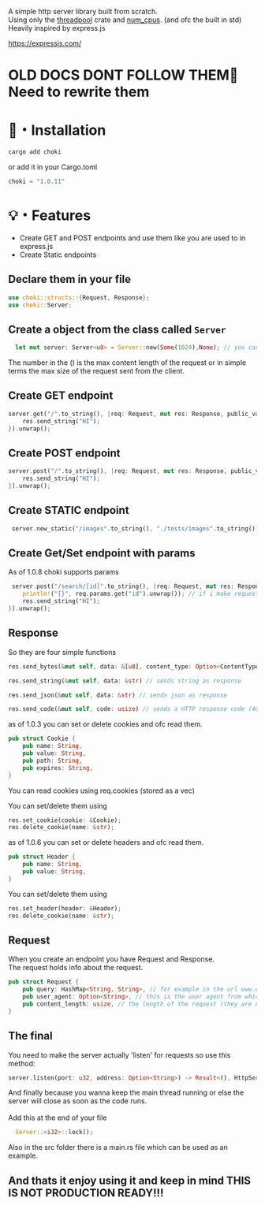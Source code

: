 A simple http server library built from scratch.
<br>
Using only the <a href="https://crates.io/crates/threadpool">threadpool</a> crate and <a href="https://crates.io/crates/num_cpus">num_cpus</a>. (and ofc the built in std)
<br>
Heavily inspired by express.js

<a href="https://expressjs.com/">https://expressjs.com/

# OLD DOCS DONT FOLLOW THEM🚫 Need to rewrite them

# 📂・Installation

```powershell
cargo add choki
```

or add it in your Cargo.toml

```powershell
choki = "1.0.11"
```

# 💡・Features

- Create GET and POST endpoints and use them like you are used to in express.js
  <br>
- Create Static endpoints

## Declare them in your file

```rust
use choki::structs::{Request, Response};
use choki::Server;
```

## Create a object from the class called `Server`

```rust
  let mut server: Server<u8> = Server::new(Some(1024),None); // you can also type None if you dont want any restrictions
```

The number in the () is the max content length of the request or in simple terms the max size of the request sent from the client.

## Create GET endpoint

```rust
server.get("/".to_string(), |req: Request, mut res: Response, public_var: Option<u8>| {
    res.send_string("HI");
}).unwrap();
```

## Create POST endpoint

```rust
server.post("/".to_string(), |req: Request, mut res: Response, public_var: Option<u8>| {
    res.send_string("HI");
}).unwrap();
```

## Create STATIC endpoint

```rust
 server.new_static("/images".to_string(), "./tests/images".to_string()).unwrap(); // The first one is the path in the browser for example: example.com/images and the second one is the exposed path from the computer(local)
```

## Create Get/Set endpoint with params

As of 1.0.8 choki supports params

```rust
 server.post("/search/[id]".to_string(), |req: Request, mut res: Response, public_var: Option<u8>| {
    println!("{}", req.params.get("id").unwrap()); // if i make request to /search/pizza this will print pizza
    res.send_string("HI");
}).unwrap();
```

## Response

So they are four simple functions

```rust
res.send_bytes(&mut self, data: &[u8], content_type: Option<ContentType>) // sends raw bytes with content type you provide (you can provide ContentType::None and let the browser decide)
```

```rust
res.send_string(&mut self, data: &str) // sends string as response
```

```rust
res.send_json(&mut self, data: &str) // sends json as response
```

```rust
res.send_code(&mut self, code: usize) // sends a HTTP response code (404,200...)
```

as of 1.0.3 you can set or delete cookies and ofc read them.

```rust
pub struct Cookie {
    pub name: String,
    pub value: String,
    pub path: String,
    pub expires: String,
}
```

You can read cookies using req.cookies (stored as a vec)

You can set/delete them using

```rust
res.set_cookie(cookie: &Cookie);
res.delete_cookie(name: &str);
```

as of 1.0.6 you can set or delete headers and ofc read them.

```rust
pub struct Header {
    pub name: String,
    pub value: String,
}
```

You can set/delete them using

```rust
res.set_header(header: &Header);
res.delete_cookie(name: &str);
```

## Request

When you create an endpoint you have Request and Response.
<br>
The request holds info about the request.

```rust
pub struct Request {
    pub query: HashMap<String, String>, // for example in the url www.example.com/?name=Kartof the query will be ["name" => "Kartof"] as hashmap
    pub user_agent: Option<String>, // this is the user agent from which the user accesses the website
    pub content_length: usize, // the length of the request (they are no implementations for multy form thingy so its not so useful)
}
```

## The final

You need to make the server actually 'listen' for requests so use this method:

```rust
server.listen(port: u32, address: Option<String>) -> Result<(), HttpServerError>
```

And finally because you wanna keep the main thread running or else the server will close as soon as the code runs.
<br>
<br>
Add this at the end of your file

```rust
  Server::<i32>::lock();
```

Also in the src folder there is a main.rs file which can be used as an example.

## And thats it enjoy using it and keep in mind THIS IS NOT PRODUCTION READY!!!
